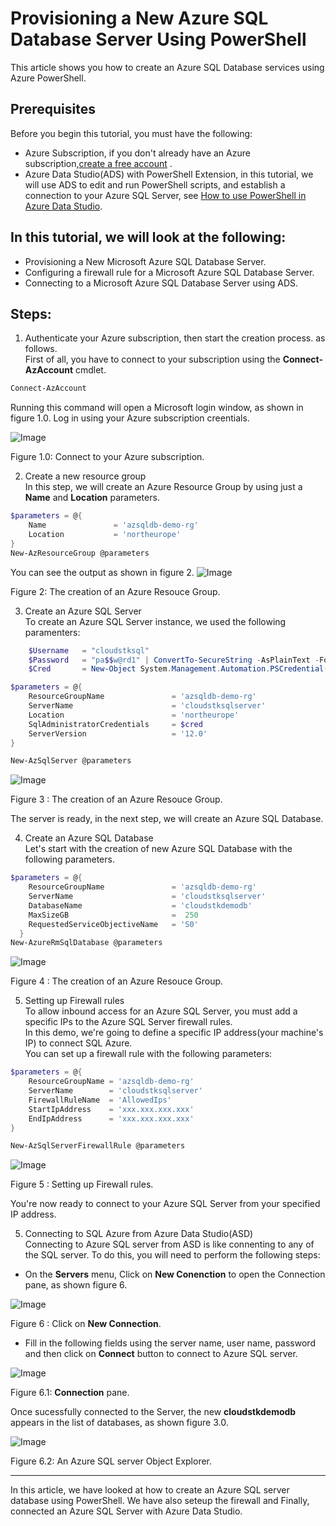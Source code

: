 Provisioning a New Azure SQL Database Server Using PowerShell
=============================================================
This article shows you how to create an Azure SQL Database services using Azure PowerShell.

Prerequisites
---------------------
Before you begin this tutorial, you must have the following:
* Azure Subscription, if you don't already have an Azure subscription,[create a free account](https://azure.microsoft.com/en-us/free/search/?&ef_id=EAIaIQobChMIsvT_-5ui5gIVA4jVCh0f6Qm1EAAYASAAEgJ1aPD_BwE:G:s&OCID=AID2000071_SEM_3xJK0DI6&MarinID=3xJK0DI6_341611205015_%2Bazure%20%2Bfree_b_c__60219755501_kwd-323834433994&lnkd=Google_Azure_Brand&dclid=CMDDybr6t-YCFVOA3godxTgK-g) .
* Azure Data Studio(ADS) with PowerShell Extension, in this tutorial, we will use ADS to edit and run PowerShell scripts, and establish a connection to your Azure SQL Server, see [How to use PowerShell in Azure Data Studio](https://azure.microsoft.com/en-us/resources/videos/azure-friday-how-to-use-powershell-in-azure-data-studio/#time=00h04m45s).


In this tutorial, we will look at the following:
-----------------------------------------------
* Provisioning a New Microsoft Azure SQL Database Server.
* Configuring a firewall rule for a Microsoft Azure SQL Database Server.
* Connecting to a Microsoft Azure SQL Database Server using ADS.

**Steps**:
-------------
1. Authenticate your Azure subscription, then start the creation process. as follows.  
First of all, you have to connect to your subscription using the **Connect-AzAccount** cmdlet.

```powershell
Connect-AzAccount
```
Running this command will open a Microsoft login window, as shown in figure 1.0. Log in using your Azure subscription creentials.

 ![Image](https://github.com/cloudstk/articles/blob/master/sql-database/media/connect-to-zure-subscription.jpg "icon")  

Figure 1.0: Connect to your Azure subscription.

2. Create a new resource group  
In this step, we will create an Azure Resource Group by using just a **Name** and **Location** parameters.
```powershell
$parameters = @{
    Name               = 'azsqldb-demo-rg'
    Location           = 'northeurope'
}
New-AzResourceGroup @parameters
```

You can see the output as shown in figure 2.
 ![Image](https://github.com/cloudstk/articles/blob/master/sql-database/media/new-resource-group.jpg "icon")  

Figure 2: The creation of an Azure Resouce Group.

3. Create an Azure SQL Server  
To create an Azure SQL Server instance, we used the following paramenters:  
```powershell
    $Username   = "cloudstksql"
    $Password   = "pa$$w@rd1" | ConvertTo-SecureString -AsPlainText -Force
    $Cred       = New-Object System.Management.Automation.PSCredential($Username,$Password)

$parameters = @{
    ResourceGroupName               = 'azsqldb-demo-rg'
    ServerName                      = 'cloudstksqlserver'
    Location                        = 'northeurope'
    SqlAdministratorCredentials     = $cred
    ServerVersion                   = '12.0'
}

New-AzSqlServer @parameters
```
 ![Image](https://github.com/cloudstk/articles/blob/master/sql-database/media/create-an-azure-sql-server.jpg "icon")  

Figure 3 : The creation of an Azure Resouce Group.

The server is ready, in the next step, we will create an Azure SQL Database.

4. Create an Azure SQL Database   
Let's start with the creation of new Azure SQL Database with the following parameters.  

```powershell
$parameters = @{
    ResourceGroupName               = 'azsqldb-demo-rg'
    ServerName                      = 'cloudstksqlserver'
    DatabaseName                    = 'cloudstkdemodb'
    MaxSizeGB                       =  250
    RequestedServiceObjectiveName   = 'S0'  
  }
New-AzureRmSqlDatabase @parameters
```

 ![Image](https://github.com/cloudstk/articles/blob/master/sql-database/media/creation-of-azure-sqldb.jpg "icon")  

 Figure 4 : The creation of an Azure Resouce Group.

5. Setting up Firewall rules    
To allow inbound access for an Azure SQL Server, you must add a specific IPs to the Azure SQL Server firewall rules.  
In this demo, we're going to define a specific IP address(your machine's IP) to connect
SQL Azure.   
You can set up a firewall rule with the following parameters:  
```powershell
$parameters = @{
    ResourceGroupName = 'azsqldb-demo-rg'
    ServerName        = 'cloudstksqlserver'
    FirewallRuleName  = 'AllowedIps'
    StartIpAddress    = 'xxx.xxx.xxx.xxx'
    EndIpAddress      = 'xxx.xxx.xxx.xxx'
}

New-AzSqlServerFirewallRule @parameters
```

 ![Image](https://github.com/cloudstk/articles/blob/master/sql-database/media/creation-of-azure-sqldb.jpg "icon")  

 Figure 5 : Setting up Firewall rules.

You're now ready to connect to your Azure SQL Server from your specified IP address.

5. Connecting to SQL Azure from Azure Data Studio(ASD)  
Connecting to Azure SQL server from ASD is like connenting to any of the SQL server. To do this, you will need to perform the following steps:  

* On the **Servers** menu, Click on **New Conenction** to open the Connection pane, as shown figure 6.  

 ![Image](https://github.com/cloudstk/articles/blob/master/sql-database/media/new-connection-using-ads "icon")    

Figure 6 : Click on **New Connection**.


* Fill in the following fields using the server name, user name, password and then click on **Connect** button to connect to Azure SQL server.  

 ![Image](https://github.com/cloudstk/articles/blob/master/sql-database/media/ads-connection-prompt.jpg "icon")  

Figure 6.1: **Connection** pane.


Once sucessfully connected to the Server, the new **cloudstkdemodb** appears in the list of databases, as shown figure 3.0.  


 ![Image](https://github.com/cloudstk/articles/blob/master/sql-database/media/ads-az-sqlserver-object-explorer.jpg "icon")  

Figure 6.2: An Azure SQL server Object Explorer.  

-------------
In this article, we have looked at how to create an Azure SQL server database using PowerShell. We have also seteup the firewall and Finally, connected an Azure SQL Server with Azure Data Studio.